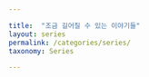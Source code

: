 ```yaml
---

title:  "조금 길어질 수 있는 이야기들"  
layout: series
permalink: /categories/series/  
taxonomy: Series

---
```

